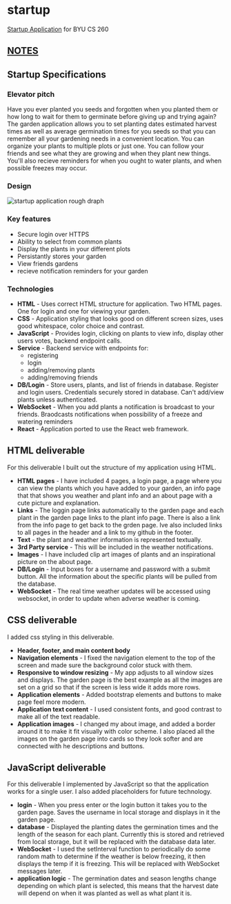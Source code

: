# startup
[Startup Application](https://startup.gardentimer.click) for BYU CS 260

## [NOTES](/notes.md)

## Startup Specifications
### Elevator pitch
Have you ever planted you seeds and forgotten when you planted them or how long to wait for them to germinate before giving up and trying again? The garden application allows you to set planting dates estimated harvest times as well as average germination times for you seeds so that you can remember all your gardening needs in a convenient location. You can organize your plants to multiple plots or just one. You can follow your friends and see what they are growing and when they plant new things. You'll also recieve reminders for when you ought to water plants, and when possible freezes may occur.
### Design
![startup application rough draph](https://github.com/kobydj/startup/assets/112727740/995f5ddd-03aa-4e52-ab2b-79f8626fe104)

### Key features
- Secure login over HTTPS
- Ability to select from common plants
- Display the plants in your different plots
- Persistantly stores your garden
- View friends gardens
- recieve notification reminders for your garden

### Technologies
- **HTML** - Uses correct HTML structure for application. Two HTML pages. One for login and one for viewing your garden.
- **CSS** - Application styling that looks good on different screen sizes, uses good whitespace, color choice and contrast.
- **JavaScript** - Provides login, clicking on plants to view info, display other users votes, backend endpoint calls.
- **Service** - Backend service with endpoints for:
  - registering
  - login
  - adding/removing plants
  - adding/removing friends
- **DB/Login** - Store users, plants, and list of friends in database. Register and login users. Credentials securely stored in database. Can't add/view plants unless authenticated.
- **WebSocket** - When you add plants a notification is broadcast to your friends. Braodcasts notifications when possibility of a freeze and watering reminders
- **React** - Application ported to use the React web framework.

## HTML deliverable
For this deliverable I built out the structure of my application using HTML.

- **HTML pages** - I have included 4 pages, a login page, a page where you can view the plants which you have added to your garden, an info page that that shows you weather and plant info and an about page with a cute picture and explanation.
- **Links** - The loggin page links automatically to the garden page and each plant in the garden page links to the plant info page. There is also a link from the info page to get back to the grden page. Ive also included links to all pages in the header and a link to my github in the footer.
- **Text** - the plant and weather information is represented textually.
- **3rd Party service** - This will be included in the weather notifications.
- **Images** - I have included clip art images of plants and an inspirational picture on the about page.
- **DB/Login** -  Input boxes for a username and password with a submit button. All the information about the specific plants will be pulled from the database.
- **WebSocket** - The real time weather updates will be accessed using websocket, in order to update when adverse weather is coming.

## CSS deliverable
I added css styling in this deliverable.

- **Header, footer, and main content body**
- **Navigation elements** - I fixed the navigation element to the top of the screen and made sure the background color stuck with them.
- **Responsive to window resizing** - My app adjusts to all window sizes and displays. The garden page is the best example as all the images are set on a grid so that if the screen is less wide it adds more rows.
- **Application elements** - Added bootstrap elements and buttons to make page feel more modern.
- **Application text content** - I used consistent fonts, and good contrast to make all of the text readable.
- **Application images** - I changed my about image, and added a border around it to make it fit visually with color scheme. I also placed all the images on the garden page into cards so they look softer and are connected with he descriptions and buttons.

## JavaScript deliverable

For this deliverable I implemented by JavaScript so that the application works for a single user. I also added placeholders for future technology.

- **login** - When you press enter or the login button it takes you to the garden page. Saves the username in local storage and displays in it the garden page.
- **database** - Displayed the planting dates the germination times and the length of the season for each plant. Currently this is stored and retrieved from local storage, but it will be replaced with the database data later.
- **WebSocket** - I used the setInterval function to periodically do some random math to determine if the weather is below freezing, it then displays the temp if it is freezing. This will be replaced with WebSocket messages later.
- **application logic** - The germination dates and season lengths change depending on which plant is selected, this means that the harvest date will depend on when it was planted as well as what plant it is.
